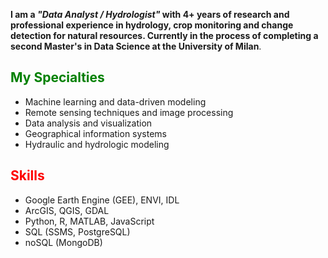 **I am a ***"Data Analyst / Hydrologist"*** with 4+ years of research and professional experience in hydrology, crop monitoring and change detection for natural resources. Currently in the process of completing a second Master's in Data Science at the University of Milan**.

## <font color="green">My Specialties</font>
- Machine learning and data-driven modeling
- Remote sensing techniques and image processing
- Data analysis and visualization
- Geographical information systems
- Hydraulic and hydrologic modeling

## <font color="red">Skills</font>
- Google Earth Engine (GEE), ENVI, IDL
- ArcGIS, QGIS, GDAL
- Python, R, MATLAB, JavaScript
- SQL (SSMS, PostgreSQL)
- noSQL (MongoDB)
